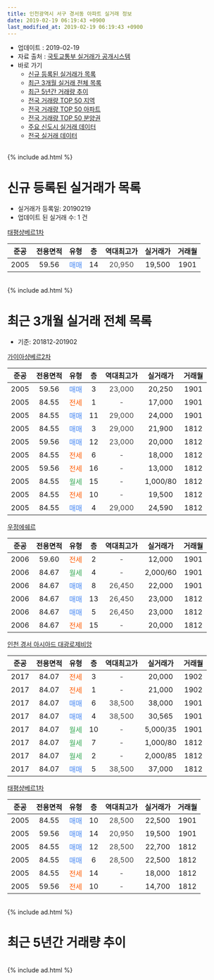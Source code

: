 ```yaml
---
title: 인천광역시 서구 경서동 아파트 실거래 정보
date: 2019-02-19 06:19:43 +0900
last_modified_at: 2019-02-19 06:19:43 +0900
---
```


* 업데이트 : 2019-02-19
* 자료 출처 : [국토교통부 실거래가 공개시스템](http://rt.molit.go.kr)
* 바로 가기
    * [신규 등록된 실거래가 목록](#신규-등록된-실거래가-목록)
    * [최근 3개월 실거래 전체 목록](#최근-3개월-실거래-전체-목록)
    * [최근 5년간 거래량 추이](#최근-5년간-거래량-추이)
    * [전국 거래량 TOP 50 지역](https://ayogom.github.io/apt-trade-info/최근-3개월-전국에서-가장-거래가-많이-발생한-지역)
    * [전국 거래량 TOP 50 아파트](https://ayogom.github.io/apt-trade-info/최근-3개월-전국에서-가장-거래가-많이-발생한-아파트)
    * [전국 거래량 TOP 50 분양권](https://ayogom.github.io/apt-trade-info/최근-3개월-전국에서-가장-거래가-많이-발생한-분양권)
    * [주요 신도시 실거래 데이터](https://ayogom.github.io/apt-trade-info/주요-신도시)
    * [전국 실거래 데이터](https://ayogom.github.io/apt-trade-info/전국)
<br>
{% include ad.html %}
<br>

# 신규 등록된 실거래가 목록
* 실거래가 등록일: 20190219
* 업데이트 된 실거래 수: 1 건


[태평샹베르1차](https://search.naver.com/search.naver?query=%EC%9D%B8%EC%B2%9C%EA%B4%91%EC%97%AD%EC%8B%9C+%EC%84%9C%EA%B5%AC+%EA%B2%BD%EC%84%9C%EB%8F%99+%ED%83%9C%ED%8F%89%EC%83%B9%EB%B2%A0%EB%A5%B41%EC%B0%A8)

|준공|전용면적|유형|층|역대최고가|실거래가|거래월|
|:---:|:---:|:---:|:---:|:---:|:---:|:---:|
|2005|59.56|<span style="color:#4285f3">매매</span>|14|<span style="color:#444444">20,950</span>|19,500|1901|


<br>
{% include ad.html %}
<br>

# 최근 3개월 실거래 전체 목록
* 기준: 201812-201902


[가이아샹베르2차](https://search.naver.com/search.naver?query=%EC%9D%B8%EC%B2%9C%EA%B4%91%EC%97%AD%EC%8B%9C+%EC%84%9C%EA%B5%AC+%EA%B2%BD%EC%84%9C%EB%8F%99+%EA%B0%80%EC%9D%B4%EC%95%84%EC%83%B9%EB%B2%A0%EB%A5%B42%EC%B0%A8)

|준공|전용면적|유형|층|역대최고가|실거래가|거래월|
|:---:|:---:|:---:|:---:|:---:|:---:|:---:|
|2005|59.56|<span style="color:#4285f3">매매</span>|3|<span style="color:#444444">23,000</span>|20,250|1901|
|2005|84.55|<span style="color:#ff5a00">전세</span>|1|<span style="color:#444444">-</span>|17,000|1901|
|2005|84.55|<span style="color:#4285f3">매매</span>|11|<span style="color:#444444">29,000</span>|24,000|1901|
|2005|84.55|<span style="color:#4285f3">매매</span>|3|<span style="color:#444444">29,000</span>|21,900|1812|
|2005|59.56|<span style="color:#4285f3">매매</span>|12|<span style="color:#444444">23,000</span>|20,000|1812|
|2005|84.55|<span style="color:#ff5a00">전세</span>|6|<span style="color:#444444">-</span>|18,000|1812|
|2005|59.56|<span style="color:#ff5a00">전세</span>|16|<span style="color:#444444">-</span>|13,000|1812|
|2005|84.55|<span style="color:#34a853">월세</span>|15|<span style="color:#444444">-</span>|1,000/80|1812|
|2005|84.55|<span style="color:#ff5a00">전세</span>|10|<span style="color:#444444">-</span>|19,500|1812|
|2005|84.55|<span style="color:#4285f3">매매</span>|4|<span style="color:#444444">29,000</span>|24,590|1812|

[우정에쉐르](https://search.naver.com/search.naver?query=%EC%9D%B8%EC%B2%9C%EA%B4%91%EC%97%AD%EC%8B%9C+%EC%84%9C%EA%B5%AC+%EA%B2%BD%EC%84%9C%EB%8F%99+%EC%9A%B0%EC%A0%95%EC%97%90%EC%89%90%EB%A5%B4)

|준공|전용면적|유형|층|역대최고가|실거래가|거래월|
|:---:|:---:|:---:|:---:|:---:|:---:|:---:|
|2006|59.60|<span style="color:#ff5a00">전세</span>|2|<span style="color:#444444">-</span>|12,000|1901|
|2006|84.67|<span style="color:#34a853">월세</span>|4|<span style="color:#444444">-</span>|2,000/60|1901|
|2006|84.67|<span style="color:#4285f3">매매</span>|8|<span style="color:#444444">26,450</span>|22,000|1901|
|2006|84.67|<span style="color:#4285f3">매매</span>|13|<span style="color:#444444">26,450</span>|23,000|1812|
|2006|84.67|<span style="color:#4285f3">매매</span>|5|<span style="color:#444444">26,450</span>|23,000|1812|
|2006|84.67|<span style="color:#ff5a00">전세</span>|15|<span style="color:#444444">-</span>|20,000|1812|

[인천 경서 아시아드 대광로제비앙](https://search.naver.com/search.naver?query=%EC%9D%B8%EC%B2%9C%EA%B4%91%EC%97%AD%EC%8B%9C+%EC%84%9C%EA%B5%AC+%EA%B2%BD%EC%84%9C%EB%8F%99+%EC%9D%B8%EC%B2%9C+%EA%B2%BD%EC%84%9C+%EC%95%84%EC%8B%9C%EC%95%84%EB%93%9C+%EB%8C%80%EA%B4%91%EB%A1%9C%EC%A0%9C%EB%B9%84%EC%95%99)

|준공|전용면적|유형|층|역대최고가|실거래가|거래월|
|:---:|:---:|:---:|:---:|:---:|:---:|:---:|
|2017|84.07|<span style="color:#ff5a00">전세</span>|3|<span style="color:#444444">-</span>|20,000|1902|
|2017|84.07|<span style="color:#ff5a00">전세</span>|1|<span style="color:#444444">-</span>|21,000|1902|
|2017|84.07|<span style="color:#4285f3">매매</span>|6|<span style="color:#444444">38,500</span>|38,000|1901|
|2017|84.07|<span style="color:#4285f3">매매</span>|4|<span style="color:#444444">38,500</span>|30,565|1901|
|2017|84.07|<span style="color:#34a853">월세</span>|10|<span style="color:#444444">-</span>|5,000/35|1901|
|2017|84.07|<span style="color:#34a853">월세</span>|7|<span style="color:#444444">-</span>|1,000/80|1812|
|2017|84.07|<span style="color:#34a853">월세</span>|2|<span style="color:#444444">-</span>|2,000/85|1812|
|2017|84.07|<span style="color:#4285f3">매매</span>|5|<span style="color:#444444">38,500</span>|37,000|1812|

[태평샹베르1차](https://search.naver.com/search.naver?query=%EC%9D%B8%EC%B2%9C%EA%B4%91%EC%97%AD%EC%8B%9C+%EC%84%9C%EA%B5%AC+%EA%B2%BD%EC%84%9C%EB%8F%99+%ED%83%9C%ED%8F%89%EC%83%B9%EB%B2%A0%EB%A5%B41%EC%B0%A8)

|준공|전용면적|유형|층|역대최고가|실거래가|거래월|
|:---:|:---:|:---:|:---:|:---:|:---:|:---:|
|2005|84.55|<span style="color:#4285f3">매매</span>|10|<span style="color:#444444">28,500</span>|22,500|1901|
|2005|59.56|<span style="color:#4285f3">매매</span>|14|<span style="color:#444444">20,950</span>|19,500|1901|
|2005|84.55|<span style="color:#4285f3">매매</span>|12|<span style="color:#444444">28,500</span>|22,700|1812|
|2005|84.55|<span style="color:#4285f3">매매</span>|6|<span style="color:#444444">28,500</span>|22,500|1812|
|2005|84.55|<span style="color:#ff5a00">전세</span>|14|<span style="color:#444444">-</span>|18,000|1812|
|2005|59.56|<span style="color:#ff5a00">전세</span>|10|<span style="color:#444444">-</span>|14,700|1812|


<br>
{% include ad.html %}
<br>

# 최근 5년간 거래량 추이


<div style="width:100%;">
    <canvas id="deal_progress" height="200"></canvas>
</div>

<script>
new Chart(document.getElementById("deal_progress"), {
    type: 'line',
    data: {
        labels: ['201402','201403','201404','201405','201406','201407','201408','201409','201410','201411','201412','201501','201502','201503','201504','201505','201506','201507','201508','201509','201510','201511','201512','201601','201602','201603','201604','201605','201606','201607','201608','201609','201610','201611','201612','201701','201702','201703','201704','201705','201706','201707','201708','201709','201710','201711','201712','201801','201802','201803','201804','201805','201806','201807','201808','201809','201810','201811','201812','201901','201902'],
        datasets: [{
            label: '매매',
            pointRadius: 1,
            data: [11, 7, 8, 5, 7, 10, 13, 11, 11, 9, 4, 8, 13, 39, 18, 20, 25, 19, 17, 13, 11, 6, 5, 4, 5, 9, 17, 13, 13, 20, 13, 12, 15, 11, 4, 9, 10, 8, 7, 3, 12, 4, 9, 11, 1, 10, 7, 22, 31, 36, 13, 5, 5, 8, 11, 13, 8, 13, 8, 7, 0],
            borderColor: "rgba(255, 201, 14, 1)",
            backgroundColor: "rgba(255, 201, 14, 0.5)",
            fill: false,
            lineTension: 0
        },{
            label: '전월세',
            pointRadius: 1,
            data: [16, 9, 14, 6, 8, 6, 14, 11, 15, 5, 10, 12, 6, 14, 7, 11, 13, 7, 8, 9, 5, 2, 3, 6, 6, 7, 12, 4, 6, 11, 7, 9, 7, 9, 3, 3, 5, 11, 4, 6, 6, 4, 5, 5, 9, 2, 10, 30, 21, 25, 7, 7, 7, 4, 10, 2, 7, 4, 9, 4, 2],
            borderColor: "rgba(0, 141, 185, 1)",
            backgroundColor: "rgba(0, 141, 185, 0.5)",
            fill: false,
            lineTension: 0
        }
        ]
    },
    options: {
        responsive: true,
        title: {
            display: false
        },
        tooltips: {
            mode: 'index',
            intersect: false
        },
        hover: {
            mode: 'nearest',
            intersect: true
        },
        scales: {
            xAxes: [{
                display: true,
                scaleLabel: {
                    display: true,
                    labelString: '년/월'
                }
            }],
            yAxes: [{
                display: true,
                ticks: {
                    suggestedMin: 0,
                },
                scaleLabel: {
                    display: true,
                    labelString: '실거래 수'
                }
            }]
        }
    }
});

</script>


<br>
{% include ad.html %}
<br>

